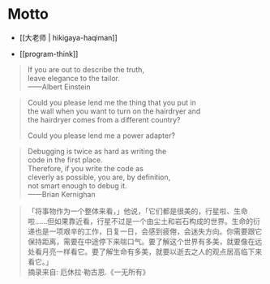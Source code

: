 # Motto

* [[大老师 | hikigaya-haqiman]]

* [[program-think]]

<!-- -->

> If you are out to describe the truth,  
> leave elegance to the tailor.  
> ——Albert Einstein 

<!-- -->

> Could you please lend me the thing that you put in  
> the wall when you want to turn on the hairdryer and  
> the hairdryer comes from a different country?  
>   
> Could you please lend me a power adapter?  

<!-- -->

> Debugging is twice as hard as writing the  
> code in the first place.  
> Therefore, if you write the code as  
> cleverly as possible, you are, by definition,  
> not smart enough to debug it.  
> ——Brian Kernighan  

<!-- -->

> 「将事物作为一个整体来看，」他说，「它们都是很美的，行星啦、生命啦……但如果靠近看，行星不过是一个由尘土和岩石构成的世界。生命的衍递也是一项艰辛的工作，日复一日，会感到疲倦，会迷失方向。你需要跟它保持距离，需要在中途停下来喘口气。要了解这个世界有多美，就要像在远处看月亮一样看它。要了解生命有多美，就要以逝去之人的观点居高临下来看它。」  
> 摘录来自: 厄休拉·勒古恩.《一无所有》
